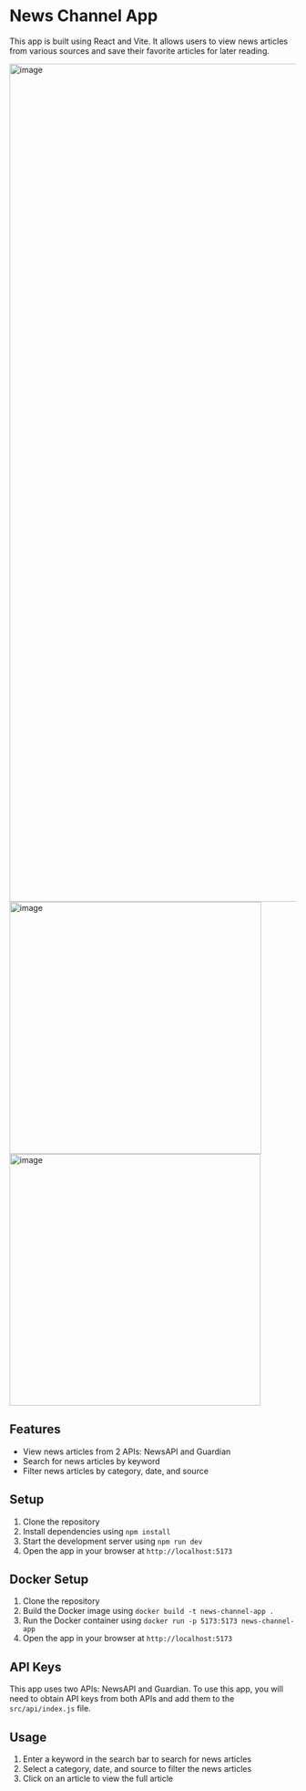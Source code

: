 # News Channel App

This app is built using React and Vite. It allows users to view news articles from various sources and save their favorite articles for later reading.

<img width="1469" alt="image" src="https://github.com/user-attachments/assets/99910ceb-c610-498f-8c72-a3dcc4f0e48b" />
<img width="442" alt="image" src="https://github.com/user-attachments/assets/b2be93f7-f747-4012-97f6-fc6dfe82238b" />
<img width="441" alt="image" src="https://github.com/user-attachments/assets/c134f4f8-167e-4a33-9f03-5bc6f16be25c" />


## Features

- View news articles from 2 APIs: NewsAPI and Guardian
- Search for news articles by keyword
- Filter news articles by category, date, and source

## Setup

1. Clone the repository
2. Install dependencies using `npm install`
3. Start the development server using `npm run dev`
4. Open the app in your browser at `http://localhost:5173`

## Docker Setup

1. Clone the repository
2. Build the Docker image using `docker build -t news-channel-app .`
3. Run the Docker container using `docker run -p 5173:5173 news-channel-app`
4. Open the app in your browser at `http://localhost:5173`

## API Keys

This app uses two APIs: NewsAPI and Guardian. To use this app, you will need to obtain API keys from both APIs and add them to the `src/api/index.js` file.

## Usage

1. Enter a keyword in the search bar to search for news articles
2. Select a category, date, and source to filter the news articles
3. Click on an article to view the full article
